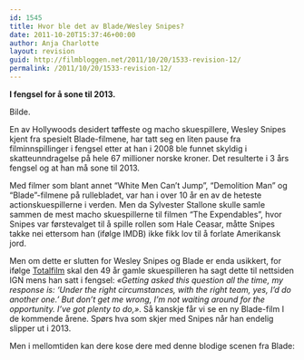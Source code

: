 ```yaml
---
id: 1545
title: Hvor ble det av Blade/Wesley Snipes?
date: 2011-10-20T15:37:46+00:00
author: Anja Charlotte
layout: revision
guid: http://filmbloggen.net/2011/10/20/1533-revision-12/
permalink: /2011/10/20/1533-revision-12/
---
```

**I fengsel for å sone til 2013.**

Bilde.

En av Hollywoods desidert tøffeste og macho skuespillere, Wesley Snipes kjent fra spesielt Blade-filmene, har tatt seg en liten pause fra filminnspillinger i fengsel etter at han i 2008 ble funnet skyldig i skatteunndragelse på hele 67 millioner norske kroner. Det resulterte i 3 års fengsel og at han må sone til 2013.

Med filmer som blant annet “White Men Can’t Jump”, “Demolition Man” og “Blade”-filmene på rullebladet, var han i over 10 år en av de heteste actionskuespillerne i verden. Men da Sylvester Stallone skulle samle sammen de mest macho skuespillerne til filmen “The Expendables”, hvor Snipes var førstevalget til å spille rollen som Hale Ceasar, måtte Snipes takke nei ettersom han (ifølge IMDB) ikke fikk lov til å forlate Amerikansk jord.

Men om dette er slutten for Wesley Snipes og Blade er enda usikkert, for ifølge [Totalfilm](http://http://www.totalfilm.com/news/wesley-snipes-interested-in-blade-4) skal den 49 år gamle skuespilleren ha sagt dette til nettsiden IGN mens han satt i fengsel: _&laquo;Getting asked this question all the time, my response is: &#8216;Under the right circumstances, with the right team, yes, I&#8217;d do another one.&#8217; But don&#8217;t get me wrong, I&#8217;m not waiting around for the opportunity. I&#8217;ve got plenty to do,&raquo;_. Så kanskje får vi se en ny Blade-film I de kommende årene. Spørs hva som skjer med Snipes når han endelig slipper ut i 2013.

Men i mellomtiden kan dere kose dere med denne blodige scenen fra Blade:

<span class='embed-youtube' style='text-align:center; display: block;'></span>
